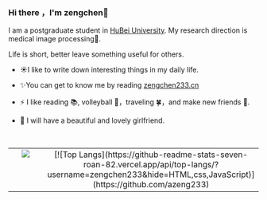 ### Hi there ，I'm zengchen👋

I am a postgraduate student in [HuBei University](https://csi.hubu.edu.cn/index.htm). My research direction is medical image processing🤕.

Life is short, better leave something useful for others.

- ☀️I like to write down interesting things in my daily life.

- ✨You can get to know me by reading [zengchen233.cn](https://zengchen233.cn/)

- ⚡ I like reading 📚, volleyball 🏐，traveling 🍀，and make new friends 🙈.

- 🎀 I will have a beautiful and lovely girlfriend.

  <br>

<table>
<tr>
<td valign="top" width="60%" align="center">
<a href="https://github.com/zengchen233"><img align="center" src="https://github-readme-stats-seven-roan-82.vercel.app/api?username=zengchen233&count_private=true&show_icons=true&theme=buefy"/></a>  
</td>
<td valign="top" width="40%" align="center">
[![Top Langs](https://github-readme-stats-seven-roan-82.vercel.app/api/top-langs/?username=zengchen233&hide=HTML,css,JavaScript)](https://github.com/azeng233)

</td>
</tr>
</table>

